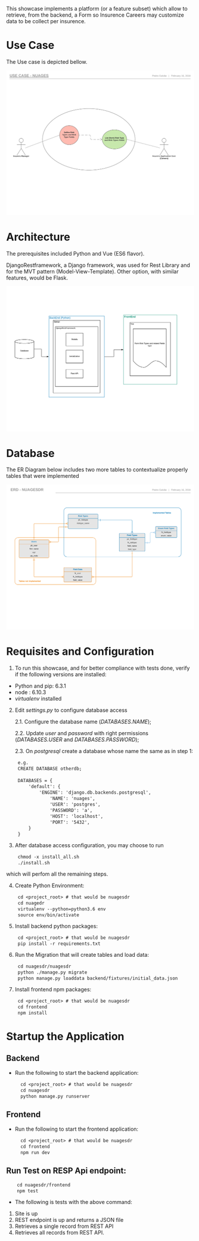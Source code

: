 
This showcase implements a platform (or a feature subset) which allow to retrieve, from the backend, a Form so Insurence Careers may customize data to be collect per insurence.


# Use Case

The Use case is depicted bellow.

![Use Case](https://github.com/taquiles/nuagesdr/blob/master/docs/Use_Case-Nuages.png)


# Architecture

The prerequisites included Python and Vue (ES6 flavor).

DjangoRestframework, a Django framework, was used for Rest Library and for the MVT pattern (Model-View-Template). Other option, with similar features, would be Flask.

![System-Components](https://github.com/taquiles/nuagesdr/blob/master/docs/Stack-System-Components.png)


# Database

The ER Diagram below includes two more tables to contextualize properly tables that were implemented

![ERD](https://github.com/taquiles/nuagesdr/blob/master/docs/ERD-NuagesDR.png)


# Requisites and Configuration

1. To run this showcase, and for better compliance with tests done, verify if the following versions are installed:
  
* Python and pip: 6.3.1
* node : 6.10.3
* *virtualenv* installed

2. Edit *settings.py* to configure database access
  
	2.1. Configure the database name (*DATABASES.NAME*);
	
	2.2. Update *user* and *password* with right permissions  (*DATABASES.USER* and *DATABASES.PASSWORD*);
	
	2.3. On *postgresql* create a database whose name the same as in step 1:
  	
		e.g.
		CREATE DATABASE otherdb;

		DATABASES = {
			'default': {
				'ENGINE': 'django.db.backends.postgresql',
					'NAME': 'nuages',	        
					'USER': 'postgres',
					'PASSWORD': 'a',
					'HOST': 'localhost',
					'PORT': '5432',
			}
		}
  
3. After database access configuration, you may choose to run
  
		chmod -x install_all.sh
		./install.sh
  		
which will perfom all the remaining steps.
  
4. Create Python Environment:

		cd <project_root> # that would be nuagesdr
		cd nuagedr
		virtualenv --python=python3.6 env
		source env/bin/activate
  		  
5. Install backend python packages:
 
		cd <project_root> # that would be nuagesdr
		pip install -r requirements.txt
	
6. Run the Migration that will create tables and load data:
 
		cd nuagesdr/nuagesdr
		python ./manage.py migrate
		python manage.py loaddata backend/fixtures/initial_data.json 
  
7. Install frontend npm packages:
  
		cd <project_root> # that would be nuagesdr
		cd frontend
		npm install  


# Startup the Application

## Backend

* Run the following to start the backend application:
	
		cd <project_root> # that would be nuagesdr
		cd nuagesdr
		python manage.py runserver
	

## Frontend

* Run the following to start the frontend application:
		     
		cd <project_root> # that would be nuagesdr
		cd frontend
		npm run dev	

## Run Test on RESP Api endpoint:

		cd nuagesdr/frontend
		npm test

* The following is tests with the above command:

1. Site is up
2. REST endpoint is up and returns a JSON file
3. Retrieves a single record from REST API
4. Retrieves all records from REST API.
	




